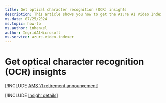 ```yaml
---
title: Get optical character recognition (OCR) insights
description: This article shows you how to get the Azure AI Video Indexer optical character recogniztion (OCR) insights.
ms.date: 07/25/2024
ms.topic: how-to
ms.author: inhenkel
author: IngridAtMicrosoft
ms.service: azure-video-indexer
---
```


# Get optical character recognition (OCR) insights

[!INCLUDE [AMS VI retirement announcement](./includes/important-ams-retirement-abbreviated.md)]

[!INCLUDE [Insight details](./includes/ocr.md)]
